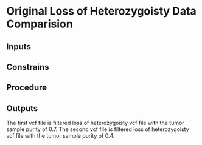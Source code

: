 # Original Loss of Heterozygoisty Data Comparision

## Inputs

## Constrains

## Procedure

## Outputs


The first vcf file is filtered loss of heterozygoisty vcf file with the tumor sample purity of 0.7.
The second vcf file is filtered loss of heterozygoisty vcf file with the tumor sample purity of 0.4.
